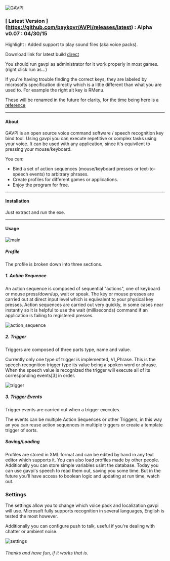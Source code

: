 ![GAVPI](https://raw.githubusercontent.com/baykovr/AVPI/master/img/gavpi-logo.png)

### [ Latest Version ] (https://github.com/baykovr/AVPI/releases/latest)  : Alpha v0.07 : 04/30/15
Highlight : Added support to play sound files (aka voice packs).

Download link for latest build [direct](https://github.com/baykovr/AVPI/releases/download/0.07/GAVPI_v0.07.zip)

You should run gavpi as administrator for it work properly in most games. (right click run as...)

If you're having trouble finding the correct keys, they are labeled by microsofts specification directly which is a little different than what you are used to. For example the right alt key is RMenu. 

These will be renamed in the future for clarity, for the time being here is a [reference](https://msdn.microsoft.com/en-us/library/system.windows.forms.keys%28v=vs.110%29.aspx)

*** 

#### About

GAVPI is an open source voice command software / speech recognition key bind tool. Using gavpi you can execute repetitive or complex tasks using your voice. It can be used with any application, since it's equivilent to pressing your mouse/keyboard.

You can:
+ Bind a set of action sequences (mouse/keyboard presses or text-to-speech events) to arbitrary phrases.
+ Create profiles for different games or applications.
+ Enjoy the program for free.

***

#### Installation

Just extract and run the exe.

***

#### Usage

![main](https://raw.githubusercontent.com/baykovr/AVPI/master/img/main.PNG)

##### Profile
The profile is broken down into three sections.

##### 1. Action Sequence

An action sequence is composed of sequential "actions", one of keyboard or mouse press/down/up, wait or speak. The key or mouse presses are carried out at direct input level which is equivalent to your physical key presses. Action sequences are carried out very quickly, in some cases near instantly so it is helpful to use the wait (milliseconds) command if an application is failing to registered presses.

![action_sequence](https://raw.githubusercontent.com/baykovr/AVPI/master/img/actionsequenceeditor.PNG)

##### 2. Trigger 

Triggers are composed of three parts type, name and value.

Currently only one type of trigger is implemented, VI_Phrase. This is the speech recognition trigger type its value being a spoken word or phrase.
When the speech value is recognized the trigger will execute all of its corresponding events[3] in order.

![trigger](https://cloud.githubusercontent.com/assets/6128886/3487779/f40bece6-04a1-11e4-9142-adba700010e8.PNG)

##### 3. Trigger Events

Trigger events are carried out when a trigger executes. 

The events can be multiple Action Sequences or other Triggers, in this way an you can reuse action sequences in multiple triggers or create a template trigger of sorts.

##### Saving/Loading

Profiles are stored in XML format and can be edited by hand in any text editor which supports it. You can also load profiles made by other people. Additionally you can store simple variables usint the database. Today you can use gavpi's speech to read them out, saving you some time. But in the future you'll have access to boolean logic and updating at run time, watch out.

### Settings

The settings allow you to change which voice pack and localization gavpi will use. Microsoft fully supports recognition in several languages, English is tested the most however.

Additionally you can configure push to talk, useful if you're dealing with chatter or ambient noise.

![settings](https://raw.githubusercontent.com/baykovr/AVPI/master/img/settings.png)

###### Thanks and have fun, if it works that is.
